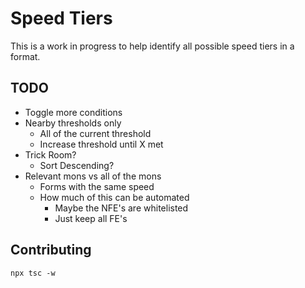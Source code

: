 # Speed Tiers

This is a work in progress to help identify all possible speed tiers in a format.

## TODO

* Toggle more conditions 
* Nearby thresholds only
    * All of the current threshold
    * Increase threshold until X met
* Trick Room? 
    * Sort Descending?
* Relevant mons vs all of the mons
    * Forms with the same speed
    * How much of this can be automated
        * Maybe the NFE's are whitelisted
        * Just keep all FE's

## Contributing

```shell
npx tsc -w 
```